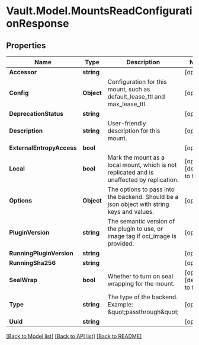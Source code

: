 # Vault.Model.MountsReadConfigurationResponse

## Properties

Name | Type | Description | Notes
------------ | ------------- | ------------- | -------------
**Accessor** | **string** |  | [optional] 
**Config** | **Object** | Configuration for this mount, such as default_lease_ttl and max_lease_ttl. | [optional] 
**DeprecationStatus** | **string** |  | [optional] 
**Description** | **string** | User-friendly description for this mount. | [optional] 
**ExternalEntropyAccess** | **bool** |  | [optional] 
**Local** | **bool** | Mark the mount as a local mount, which is not replicated and is unaffected by replication. | [optional] [default to false]
**Options** | **Object** | The options to pass into the backend. Should be a json object with string keys and values. | [optional] 
**PluginVersion** | **string** | The semantic version of the plugin to use, or image tag if oci_image is provided. | [optional] 
**RunningPluginVersion** | **string** |  | [optional] 
**RunningSha256** | **string** |  | [optional] 
**SealWrap** | **bool** | Whether to turn on seal wrapping for the mount. | [optional] [default to false]
**Type** | **string** | The type of the backend. Example: \&quot;passthrough\&quot; | [optional] 
**Uuid** | **string** |  | [optional] 

[[Back to Model list]](../README.md#documentation-for-models) [[Back to API list]](../README.md#documentation-for-api-endpoints) [[Back to README]](../README.md)

